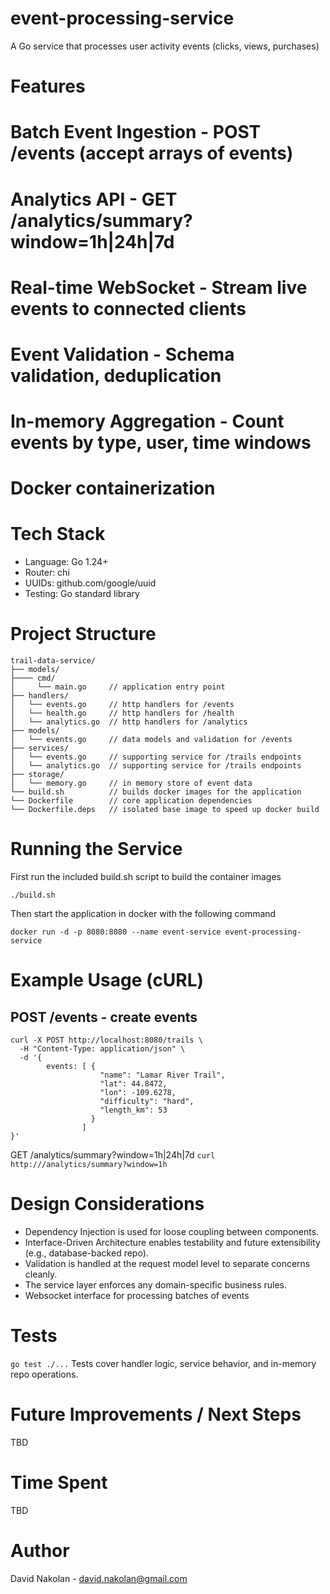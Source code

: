 # event-processing-service
A Go service that processes user activity events (clicks, views, purchases)

# Features
# Batch Event Ingestion - POST /events (accept arrays of events)
# Analytics API - GET /analytics/summary?window=1h|24h|7d
# Real-time WebSocket - Stream live events to connected clients
# Event Validation - Schema validation, deduplication
# In-memory Aggregation - Count events by type, user, time windows
# Docker containerization

# Tech Stack
* Language: Go 1.24+
* Router: chi
* UUIDs: github.com/google/uuid
* Testing: Go standard library

# Project Structure
```
trail-data-service/
├── models/
├──── cmd/
│     └── main.go     // application entry point
├── handlers/
│   └── events.go     // http handlers for /events
│   └── health.go     // http handlers for /health
│   └── analytics.go  // http handlers for /analytics
├── models/
│   └── events.go     // data models and validation for /events
├── services/
│   └── events.go     // supporting service for /trails endpoints
│   └── analytics.go  // supporting service for /trails endpoints
├── storage/
│   └── memory.go     // in memory store of event data
└── build.sh          // builds docker images for the application
└── Dockerfile        // core application dependencies
└── Dockerfile.deps   // isolated base image to speed up docker build
```

# Running the Service
First run the included build.sh script to build the container images
```
./build.sh
```

Then start the application in docker with the following command
```
docker run -d -p 8080:8080 --name event-service event-processing-service
```


# Example Usage (cURL)
## POST /events - create events
```
curl -X POST http://localhost:8080/trails \
  -H "Content-Type: application/json" \
  -d '{
        events: [ {
                    "name": "Lamar River Trail",
                    "lat": 44.8472,
                    "lon": -109.6278,
                    "difficulty": "hard",
                    "length_km": 53
                  }
                ]
}'
```

GET /analytics/summary?window=1h|24h|7d
```curl http:///analytics/summary?window=1h```

# Design Considerations
* Dependency Injection is used for loose coupling between components.
* Interface-Driven Architecture enables testability and future extensibility (e.g., database-backed repo).
* Validation is handled at the request model level to separate concerns cleanly.
* The service layer enforces any domain-specific business rules.
* Websocket interface for processing batches of events

# Tests
`go test ./...`
Tests cover handler logic, service behavior, and in-memory repo operations.

# Future Improvements / Next Steps
TBD

# Time Spent
TBD

# Author
David Nakolan - david.nakolan@gmail.com
